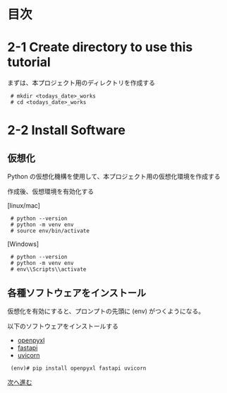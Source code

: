 # 目次

# 2-1 Create directory to use this tutorial

まずは、本プロジェクト用のディレクトリを作成する

```
 # mkdir <todays_date>_works
 # cd <todays_date>_works
```

# 2-2 Install Software
## 仮想化
Python の仮想化機構を使用して、本プロジェクト用の仮想化環境を作成する

作成後、仮想環境を有効化する

[linux/mac]

```
 # python --version 
 # python -m venv env
 # source env/bin/activate 
```

[Windows]

```
 # python --version
 # python -m venv env
 # env\\Scripts\\activate
```

## 各種ソフトウェアをインストール
仮想化を有効にすると、プロンプトの先頭に (env) がつくようになる。

以下のソフトウェアをインストールする

 * [openpyxl](https://openpyxl.readthedocs.io/en/stable/index.html)
 * [fastapi](https://fastapi.tiangolo.com/)
 * [uvicorn](https://www.uvicorn.org/)

```
 (env)# pip install openpyxl fastapi uvicorn 
```

[次へ進む](../3-tutorial_webapi/README.md)
